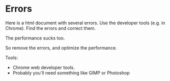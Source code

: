 # Errors

Here is a html document with several errors. Use the developer tools (e.g. in Chrome). Find the errors and correct them.

The performance sucks too.

So remove the errors, and optimize the performance.

Tools:

* Chrome web developer tools.
* Probably you'll need something like GIMP or Photoshop